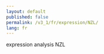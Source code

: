 ```yaml
---
layout: default
published: false
permalink: /v3_1/fr/expression/NZL/
lang: fr
---
```


expression analysis NZL
